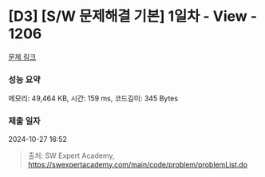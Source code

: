 # [D3] [S/W 문제해결 기본] 1일차 - View - 1206 

[문제 링크](https://swexpertacademy.com/main/code/problem/problemDetail.do?contestProbId=AV134DPqAA8CFAYh) 

### 성능 요약

메모리: 49,464 KB, 시간: 159 ms, 코드길이: 345 Bytes

### 제출 일자

2024-10-27 16:52



> 출처: SW Expert Academy, https://swexpertacademy.com/main/code/problem/problemList.do